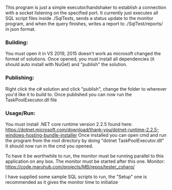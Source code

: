 ﻿This program is just a simple executor/handshaker to establish a connection with a socket listening on the specified port.
It currently just executes all SQL script files inside ./SqlTests, sends a status update to the monitor program, and when the
query finishes, writes a report to ./SqlTest/reports/ in json format. 

### Building:
You must open it in VS 2019, 2015 doesn't work as microsoft changed the format of solutions.
Once opened, you must install all dependencies (it should auto install with NuGet) and "publish" the solution.

### Publishing:
Right click the c# solution and click "publish", change the folder to wherever you'd like it to build to.
Once published you can now run the TaskPoolExecutor.dll file

### Usage/Run:
You must install .NET core runtime version 2.2.5 found here: https://dotnet.microsoft.com/download/thank-you/dotnet-runtime-2.2.5-windows-hosting-bundle-installer
Once installed you can open cmd and run the program from the root directory by doing "dotnet TaskPoolExecutor.dll"
It should now run in the cmd you opened.

To have it be worthwhile to run, the monitor must be running parallel to this application on any box.
The monitor must be started after this one.
Monitor: https://code.maruhub.com/projects/MB/repos/tester_csharp/

I have supplied some sample SQL scripts to run, the "Setup" one is recommended as it gives the monitor time to initialize

